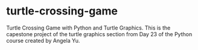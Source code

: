 # turtle-crossing-game
Turtle Crossing Game with Python and Turtle Graphics. This is the capestone project of the turtle graphics section from Day 23 of the Python course created by Angela Yu.
